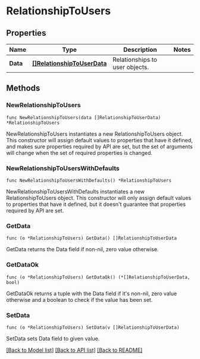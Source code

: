 # RelationshipToUsers

## Properties

| Name     | Type                                                      | Description                    | Notes |
| -------- | --------------------------------------------------------- | ------------------------------ | ----- |
| **Data** | [**[]RelationshipToUserData**](RelationshipToUserData.md) | Relationships to user objects. |

## Methods

### NewRelationshipToUsers

`func NewRelationshipToUsers(data []RelationshipToUserData) *RelationshipToUsers`

NewRelationshipToUsers instantiates a new RelationshipToUsers object.
This constructor will assign default values to properties that have it defined,
and makes sure properties required by API are set, but the set of arguments
will change when the set of required properties is changed.

### NewRelationshipToUsersWithDefaults

`func NewRelationshipToUsersWithDefaults() *RelationshipToUsers`

NewRelationshipToUsersWithDefaults instantiates a new RelationshipToUsers object.
This constructor will only assign default values to properties that have it defined,
but it doesn't guarantee that properties required by API are set.

### GetData

`func (o *RelationshipToUsers) GetData() []RelationshipToUserData`

GetData returns the Data field if non-nil, zero value otherwise.

### GetDataOk

`func (o *RelationshipToUsers) GetDataOk() (*[]RelationshipToUserData, bool)`

GetDataOk returns a tuple with the Data field if it's non-nil, zero value otherwise
and a boolean to check if the value has been set.

### SetData

`func (o *RelationshipToUsers) SetData(v []RelationshipToUserData)`

SetData sets Data field to given value.

[[Back to Model list]](../README.md#documentation-for-models) [[Back to API list]](../README.md#documentation-for-api-endpoints) [[Back to README]](../README.md)
